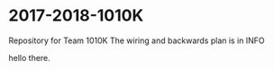 # 2017-2018-1010K
Repository for Team 1010K
The wiring and backwards plan is in INFO


hello there.
